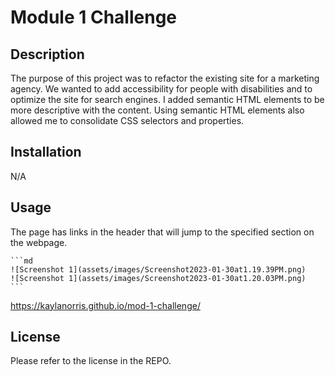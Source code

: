 # Module 1 Challenge

## Description

The purpose of this project was to refactor the existing site for a marketing agency. We wanted to add accessibility for people with disabilities and to optimize the site for search engines. I added semantic HTML elements to be more descriptive with the content. Using semantic HTML elements also allowed me to consolidate CSS selectors and properties.

## Installation

N/A

## Usage

The page has links in the header that will jump to the specified section on the webpage. 

    ```md
    ![Screenshot 1](assets/images/Screenshot2023-01-30at1.19.39PM.png)
    ![Screenshot 1](assets/images/Screenshot2023-01-30at1.20.03PM.png)
    ```

https://kaylanorris.github.io/mod-1-challenge/ 

## License

Please refer to the license in the REPO.

